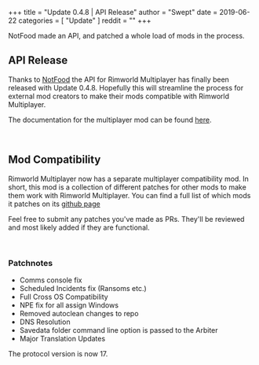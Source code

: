 +++
title = "Update 0.4.8 | API Release"
author = "Swept"
date = 2019-06-22
categories = [
	"Update"
]
reddit = ""
+++

NotFood made an API, and patched a whole load of mods in the process.

<!--more-->

## API Release

Thanks to [NotFood](https://github.com/notfood) the API for Rimworld Multiplayer has finally been released with Update 0.4.8. Hopefully this will streamline the process for external mod creators to make their mods compatible with Rimworld Multiplayer.

The documentation for the multiplayer mod can be found [here](https://github.com/Parexy/Multiplayer/wiki/API).

&nbsp;

## Mod Compatibility

Rimworld Multiplayer now has a separate multiplayer compatibility mod. In short, this mod is a collection of different patches for other mods to make them work with Rimworld Multiplayer. You can find a full list of which mods it patches on its [github page](https://github.com/notfood/RimWorld-Multiplayer-Compatibility)

Feel free to submit any patches you've made as PRs. They'll be reviewed and most likely added if they are functional.

&nbsp;

### Patchnotes

* Comms console fix
* Scheduled Incidents fix (Ransoms etc.)
* Full Cross OS Compatibility
* NPE fix for all assign Windows
* Removed autoclean changes to repo
* DNS Resolution
* Savedata folder command line option is passed to the Arbiter
* Major Translation Updates

The protocol version is now 17.

&nbsp;

&nbsp;
